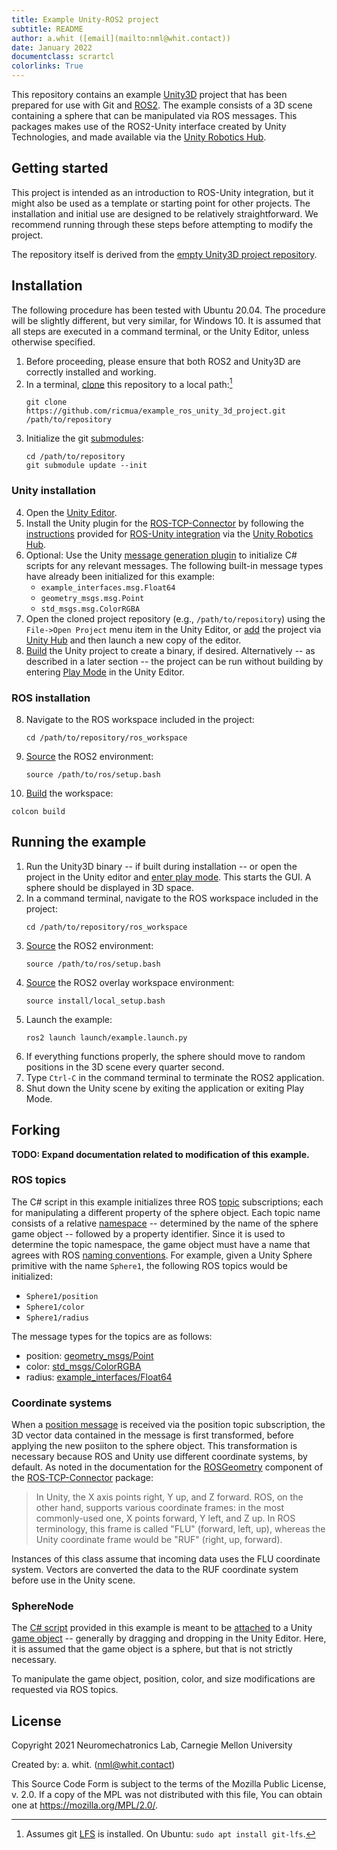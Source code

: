 ```yaml
---
title: Example Unity-ROS2 project
subtitle: README
author: a.whit ([email](mailto:nml@whit.contact))
date: January 2022
documentclass: scrartcl
colorlinks: True
---
```


This repository contains an example [Unity3D][unity] project that has been 
prepared for use with Git and [ROS2][ros2]. The example consists of a 3D scene 
containing a sphere that can be manipulated via ROS messages. This packages 
makes use of the ROS2-Unity interface created by Unity Technologies, and made 
available via the [Unity Robotics Hub][robotics_hub].


## Getting started

This project is intended as an introduction to ROS-Unity integration, but it 
might also be used as a template or starting point for other projects. The 
installation and initial use are designed to be relatively straightforward. 
We recommend running through these steps before attempting to modify the 
project.

The repository itself is derived from the 
[empty Unity3D project repository][empty_unity_project].


## Installation

The following procedure has been tested with Ubuntu 20.04. The procedure will 
be slightly different, but very similar, for Windows 10. It is assumed that all 
steps are executed in a command terminal, or the Unity Editor, unless otherwise 
specified.

1. Before proceeding, please ensure that both ROS2 and Unity3D are correctly 
installed and working.
2. In a terminal, [clone][git_clone] this repository to a local path:[^lfs]
   ```
   git clone https://github.com/ricmua/example_ros_unity_3d_project.git /path/to/repository
   ```
3. Initialize the git [submodules][git_submodules]:
   ```
   cd /path/to/repository
   git submodule update --init
   ```
[^lfs]: Assumes git [LFS](https://github.com/git-lfs/git-lfs/blob/main/docs/spec.md) is installed. On Ubuntu: ``sudo apt install git-lfs``.


### Unity installation

4. Open the [Unity Editor][unity_editor].
5. Install the Unity plugin for the [ROS-TCP-Connector][ros_tcp_connector] by 
   following the [instructions][ros_tcp_connector_unity] provided for 
   [ROS-Unity integration][ros_unity_integration] via the 
   [Unity Robotics Hub][robotics_hub].
6. Optional: Use the Unity 
   [message generation plugin][unity_message_generation] to initialize C# 
   scripts for any relevant messages. The following built-in message types have 
   already been initialized for this example:
   * ``example_interfaces.msg.Float64``
   * ``geometry_msgs.msg.Point``
   * ``std_msgs.msg.ColorRGBA``
7. Open the cloned project repository (e.g., ``/path/to/repository``) using 
   the ``File->Open Project`` menu 
   item in the Unity Editor, or [add][unity_hub_add] the project via 
   [Unity Hub][unity_hub] and then launch a new copy of the editor.
8. [Build][unity_build] the Unity project to create a binary, if desired. 
   Alternatively -- as described in a later section -- the project can be run 
   without building by entering [Play Mode][unity_play_mode] in the Unity 
   Editor.



### ROS installation

8. Navigate to the ROS workspace included in the project:
   ```
   cd /path/to/repository/ros_workspace
   ```
9. [Source][ros_environment] the ROS2 environment:
   ```
   source /path/to/ros/setup.bash
   ```
10. [Build][ros_build] the workspace:
   ```
   colcon build
   ```

## Running the example

1. Run the Unity3D binary -- if built during installation -- or open the 
   project in the Unity editor and [enter play mode][unity_play_mode]. This 
   starts the GUI. A sphere should be displayed in 3D space.
2. In a command terminal, navigate to the ROS workspace included in the 
   project:
   ```
   cd /path/to/repository/ros_workspace
   ```
3. [Source][ros_environment] the ROS2 environment:
   ```
   source /path/to/ros/setup.bash
   ```
4. [Source][ros_overlay] the ROS2 overlay workspace environment:
   ```
   source install/local_setup.bash
   ```
5. Launch the example:
   ```
   ros2 launch launch/example.launch.py
   ```
6. If everything functions properly, the sphere should move to random positions 
   in the 3D scene every quarter second.
7. Type ``Ctrl-C`` in the command terminal to terminate the ROS2 application.
8. Shut down the Unity scene by exiting the application or exiting Play Mode.


## Forking

**TODO: Expand documentation related to modification of this example.**

### ROS topics

The C# script in this example initializes three ROS [topic] subscriptions; each 
for manipulating a different property of the sphere object. Each topic name 
consists of a relative [namespace] -- determined by the name of the 
sphere game object -- followed by a property identifier. Since it is 
used to determine the topic namespace, the game object must have a name 
that agrees with ROS [naming conventions]. For example, given a Unity 
Sphere primitive with the name ``Sphere1``, the following ROS topics would 
be initialized:

* ``Sphere1/position``
* ``Sphere1/color``
* ``Sphere1/radius``

The message types for the topics are as follows:

* position: [geometry_msgs/Point]
* color: [std_msgs/ColorRGBA]
* radius: [example_interfaces/Float64]


### Coordinate systems

When a [position message] is received via the position topic subscription, 
the 3D vector data contained in the message is first transformed, before 
applying the new posiiton to the sphere object. This transformation is 
necessary because ROS and Unity use different coordinate systems, by 
default. As noted in the documentation for the [ROSGeometry] component of 
the [ROS-TCP-Connector] package:

> In Unity, the X axis points right, Y up, and Z forward. ROS, on the 
> other hand, supports various coordinate frames: in the most 
> commonly-used one, X points forward, Y left, and Z up. In ROS 
> terminology, this frame is called "FLU" (forward, left, up), whereas 
> the Unity coordinate frame would be "RUF" (right, up, forward).

Instances of this class assume that incoming data uses the FLU coordinate 
system. Vectors are converted the data to the RUF coordinate system before 
use in the Unity scene.


### SphereNode

The [C# script](Assets/Scripts/SphereNode.cs) provided in this example is meant 
to be [attached] to a Unity [game object] -- generally by dragging and 
dropping in the Unity Editor. Here, it is assumed that the game object is a 
sphere, but that is not strictly necessary.

To manipulate the game object, position, color, and size modifications are 
requested via ROS topics.

[game object]: https://docs.unity3d.com/Manual/class-GameObject.html

[attached]: https://docs.unity3d.com/Manual/CreatingAndUsingScripts.html

License
-------

Copyright 2021 Neuromechatronics Lab, Carnegie Mellon University

Created by: a. whit. (nml@whit.contact)

This Source Code Form is subject to the terms of the Mozilla Public
License, v. 2.0. If a copy of the MPL was not distributed with this
file, You can obtain one at https://mozilla.org/MPL/2.0/.





[unity]: https://en.wikipedia.org/wiki/Unity_(game_engine)

[ros2]: https://docs.ros.org/en/galactic/index.html

[robotics_hub]: https://github.com/Unity-Technologies/Unity-Robotics-Hub

[git_clone]: https://git-scm.com/book/en/v2/Git-Basics-Getting-a-Git-Repository

[git_submodules]: https://git-scm.com/book/en/v2/Git-Tools-Submodules#_cloning_submodules

[unity_editor]: https://unity.com/developer-tools

[ros_tcp_connector]: https://github.com/Unity-Technologies/ROS-TCP-Connector

[ros_tcp_connector_unity]: https://github.com/Unity-Technologies/Unity-Robotics-Hub/blob/main/tutorials/ros_unity_integration/setup.md#-unity-setup

[ros_unity_integration]: https://github.com/Unity-Technologies/Unity-Robotics-Hub/blob/main/tutorials/ros_unity_integration/README.md

[unity_message_generation]: https://github.com/Unity-Technologies/ROS-TCP-Connector/blob/main/MessageGeneration.md

[unity_build]: https://docs.unity3d.com/Manual/PublishingBuilds.html

[unity_play_mode]: https://docs.unity3d.com/Manual/GameView.html

[unity_hub]: https://unity.com/unity-hub

[unity_hub_add]: https://docs.unity3d.com/hub/manual/AddProject.html#add-an-existing-project-from-your-disk

[topic]: https://docs.ros.org/en/galactic/Tutorials/Topics/Understanding-ROS2-Topics.html

[namespace]: https://design.ros2.org/articles/topic_and_service_names.html#namespaces

[naming conventions]: https://design.ros2.org/articles/topic_and_service_names.html

[geometry_msgs/Point]: https://github.com/ros2/common_interfaces/blob/master/geometry_msgs/msg/Point.msg

[std_msgs/ColorRGBA]: https://github.com/ros2/common_interfaces/blob/master/std_msgs/msg/ColorRGBA.msg

[example_interfaces/Float64]: https://github.com/ros2/example_interfaces/blob/master/msg/Float64.msg

[ros_overlay]: https://docs.ros.org/en/humble/Tutorials/Creating-Your-First-ROS2-Package.html#source-the-setup-file

[ros_environment]: https://docs.ros.org/en/humble/Tutorials/Configuring-ROS2-Environment.html#source-the-setup-files

[ros_build]: https://docs.ros.org/en/humble/Tutorials/Creating-Your-First-ROS2-Package.html#build-a-package

[empty_unity_project]: https://github.com/ricmua/empty_ros_unity_3d_project

[position message]: https://github.com/ros2/common_interfaces/blob/master/geometry_msgs/msg/Point.msg

[RosGeometry]: https://github.com/Unity-Technologies/ROS-TCP-Connector/blob/main/ROSGeometry.md

[ROS-TCP-Connector]: https://github.com/Unity-Technologies/ROS-TCP-Connector
 

